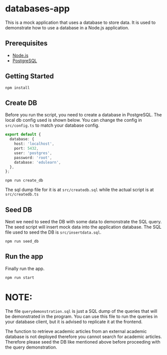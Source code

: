# databases-app

This is a mock application that uses a database to store data. It is used to demonstrate how to use a database in a Node.js application.

## Prerequisites

- [Node.js](https://nodejs.org/en/)
- [PostgreSQL](https://www.postgresql.org/)


## Getting Started

`npm install`

## Create DB

Before you run the script, you need to create a database in PostgreSQL. The local db config used is shown below. You can change the config in `src/config.ts` to match your database config.

```ts
export default {
  database: {
    host: 'localhost',
    port: 5432,
    user: 'postgres',
    password: 'root',
    database: 'edulearn',
  },
};
```

`npm run create_db`

The sql dump file for it is at `src/createdb.sql` while the actual script is at `src/createdb.ts`

## Seed DB

Next we need to seed the DB with some data to demonstrate the SQL query. The seed script will insert mock data into the application database. The SQL file used to seed the DB is `src/insertdata.sql`.

`npm run seed_db`

## Run the app

Finally run the app.

`npm run start`

# NOTE:

The file `querydemonstration.sql` is just a SQL dump of the queries that will be demonstrated in the program. You can use this file to run the queries in your database client, but it is advised to replicate it at the frontend.

The function to retrieve academic articles from an external academic database is not deployed therefore you cannot search for academic articles. Therefore please seed the DB like mentioned above before proceeding with the query demonstration. 
